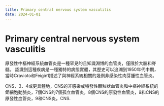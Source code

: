 ```yaml
---
title: Primary central nervous system vasculitis
date: 2024-01-01
---
```

# Primary central nervous system vasculitis

原發性中樞神經系統血管炎是一種罕見的且知識淵博的血管炎，僅限於大腦和脊髓。
認識到這種疾病是一種獨特的病態實體，其歷史可以追溯到1950年代中期，
當時Cravioto和Feigin1描述了與神經系統相關的幾例非感染性肉芽腫性血管炎。

CNS，3、4或更具體地，CNS的非感染或特發性顆粒狀血管炎和中樞神經系統的鉅細胞動脈炎，7個CNS的7個孤立血管炎，8個CNS的原發性血管炎，9和CNS的原發性血管炎，9和CNS炎。CNS.


